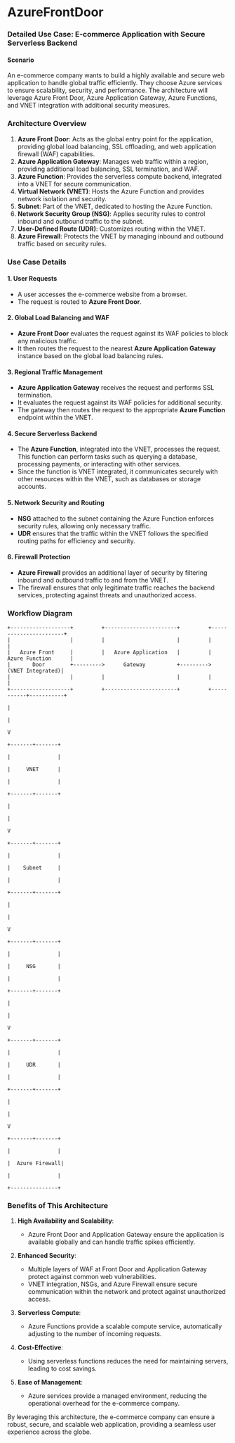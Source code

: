# AzureFrontDoor

### Detailed Use Case: E-commerce Application with Secure Serverless Backend

#### Scenario
An e-commerce company wants to build a highly available and secure web application to handle global traffic efficiently. They choose Azure services to ensure scalability, security, and performance. The architecture will leverage Azure Front Door, Azure Application Gateway, Azure Functions, and VNET integration with additional security measures.

### Architecture Overview

1. **Azure Front Door**: Acts as the global entry point for the application, providing global load balancing, SSL offloading, and web application firewall (WAF) capabilities.
2. **Azure Application Gateway**: Manages web traffic within a region, providing additional load balancing, SSL termination, and WAF.
3. **Azure Function**: Provides the serverless compute backend, integrated into a VNET for secure communication.
4. **Virtual Network (VNET)**: Hosts the Azure Function and provides network isolation and security.
5. **Subnet**: Part of the VNET, dedicated to hosting the Azure Function.
6. **Network Security Group (NSG)**: Applies security rules to control inbound and outbound traffic to the subnet.
7. **User-Defined Route (UDR)**: Customizes routing within the VNET.
8. **Azure Firewall**: Protects the VNET by managing inbound and outbound traffic based on security rules.

### Use Case Details

#### 1. User Requests
- A user accesses the e-commerce website from a browser.
- The request is routed to **Azure Front Door**.

#### 2. Global Load Balancing and WAF
- **Azure Front Door** evaluates the request against its WAF policies to block any malicious traffic.
- It then routes the request to the nearest **Azure Application Gateway** instance based on the global load balancing rules.

#### 3. Regional Traffic Management
- **Azure Application Gateway** receives the request and performs SSL termination.
- It evaluates the request against its WAF policies for additional security.
- The gateway then routes the request to the appropriate **Azure Function** endpoint within the VNET.

#### 4. Secure Serverless Backend
- The **Azure Function**, integrated into the VNET, processes the request. This function can perform tasks such as querying a database, processing payments, or interacting with other services.
- Since the function is VNET integrated, it communicates securely with other resources within the VNET, such as databases or storage accounts.

#### 5. Network Security and Routing
- **NSG** attached to the subnet containing the Azure Function enforces security rules, allowing only necessary traffic.
- **UDR** ensures that the traffic within the VNET follows the specified routing paths for efficiency and security.

#### 6. Firewall Protection
- **Azure Firewall** provides an additional layer of security by filtering inbound and outbound traffic to and from the VNET.
- The firewall ensures that only legitimate traffic reaches the backend services, protecting against threats and unauthorized access.

### Workflow Diagram

```plaintext
+-------------------+         +-----------------------+         +-----------------------+
|                   |         |                       |         |                       |
|   Azure Front     |         |   Azure Application   |         |   Azure Function      |
|       Door        +--------->      Gateway          +--------->       (VNET Integrated)|
|                   |         |                       |         |                       |
+-------------------+         +-----------------------+         +-----------+-----------+
                                                                               |
                                                                               |
                                                                               V
                                                                       +-------+-------+
                                                                       |               |
                                                                       |     VNET      |
                                                                       |               |
                                                                       +-------+-------+
                                                                               |
                                                                               |
                                                                               V
                                                                       +-------+-------+
                                                                       |               |
                                                                       |    Subnet     |
                                                                       |               |
                                                                       +-------+-------+
                                                                               |
                                                                               |
                                                                               V
                                                                       +-------+-------+
                                                                       |               |
                                                                       |     NSG       |
                                                                       |               |
                                                                       +-------+-------+
                                                                               |
                                                                               |
                                                                               V
                                                                       +-------+-------+
                                                                       |               |
                                                                       |     UDR       |
                                                                       |               |
                                                                       +-------+-------+
                                                                               |
                                                                               |
                                                                               V
                                                                       +-------+-------+
                                                                       |               |
                                                                       |  Azure Firewall|
                                                                       |               |
                                                                       +---------------+
```

### Benefits of This Architecture

1. **High Availability and Scalability**:
   - Azure Front Door and Application Gateway ensure the application is available globally and can handle traffic spikes efficiently.
   
2. **Enhanced Security**:
   - Multiple layers of WAF at Front Door and Application Gateway protect against common web vulnerabilities.
   - VNET integration, NSGs, and Azure Firewall ensure secure communication within the network and protect against unauthorized access.
   
3. **Serverless Compute**:
   - Azure Functions provide a scalable compute service, automatically adjusting to the number of incoming requests.
   
4. **Cost-Effective**:
   - Using serverless functions reduces the need for maintaining servers, leading to cost savings.

5. **Ease of Management**:
   - Azure services provide a managed environment, reducing the operational overhead for the e-commerce company.

By leveraging this architecture, the e-commerce company can ensure a robust, secure, and scalable web application, providing a seamless user experience across the globe.
